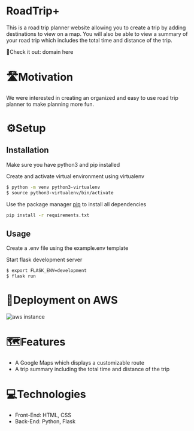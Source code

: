 # RoadTrip+

This is a road trip planner website allowing you to create a trip by adding destinations to view on a map. You will also be able to view a summary of your road trip which includes the total time and distance of the trip. 

:round_pushpin:Check it out: domain here

# :motorway:Motivation

We were interested in creating an organized and easy to use road trip planner to make planning more fun. 

# :gear:Setup
## Installation

Make sure you have python3 and pip installed


Create and activate virtual environment using virtualenv
```bash
$ python -m venv python3-virtualenv
$ source python3-virtualenv/bin/activate
```

Use the package manager [pip](https://pip.pypa.io/en/stable/) to install all dependencies

```bash
pip install -r requirements.txt
```

## Usage

Create a .env file using the example.env template

Start flask development server
```bash
$ export FLASK_ENV=development
$ flask run
```
# :rocket:Deployment on AWS
![aws instance](https://user-images.githubusercontent.com/73494041/130258333-d9f74283-d158-4cab-9194-8f07d3ed9bb8.PNG)


# :world_map:Features

* A Google Maps which displays a customizable route
* A trip summary including the total time and distance of the trip

# :computer:Technologies

* Front-End: HTML, CSS
* Back-End: Python, Flask
